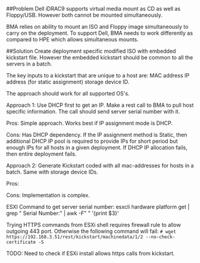 

##Problem
Dell iDRAC9 supports virtual media mount as CD as well as Floppy/USB. However both cannot be mounted simultaneously.

BMA relies on ability to mount an ISO and Floppy image simultaneously to carry on the deployment.
To support Dell, BMA needs to work differently as compared to HPE which allows simultaneous mounts.

##Solution
Create deployment specific modified ISO with embedded kickstart file. However the embedded kickstart should be common to all the servers in a batch.

The key inputs to a kickstart that are unique to a host are:
MAC address
IP address (for static assignment)
storage device ID.

The approach should work for all supported OS's.

Approach 1:
Use DHCP first to get an IP.
Make a rest call to BMA to pull host specific information. The call should send server serial number with it.

Pros:
Simple approach. Works best if IP assignment mode is DHCP.

Cons:
Has DHCP dependency.
If the IP assignment method is Static, then additional DHCP IP pool is required to provide IPs for short period but enough IPs for all hosts in a given deployment.
If DHCP IP allocation fails, then entire deployment fails.


Approach 2:
Generate Kickstart coded with all mac-addresses for hosts in a batch. Same with storage device IDs.

Pros:

Cons:
Implementation is complex.

ESXI
Command to get server serial number:
esxcli hardware platform get | grep "  Serial Number:" | awk -F" " '{print $3}'

Trying HTTPS commands from ESXi shell requires firewall rule to allow outgoing 443 port. Otherwise the following command will fail: 
`# wget https://192.168.3.51/rest/kickstart/machinedata/1/2 --no-check-certificate -S`

TODO: Need to check if ESXi install allows https calls from kickstart.
